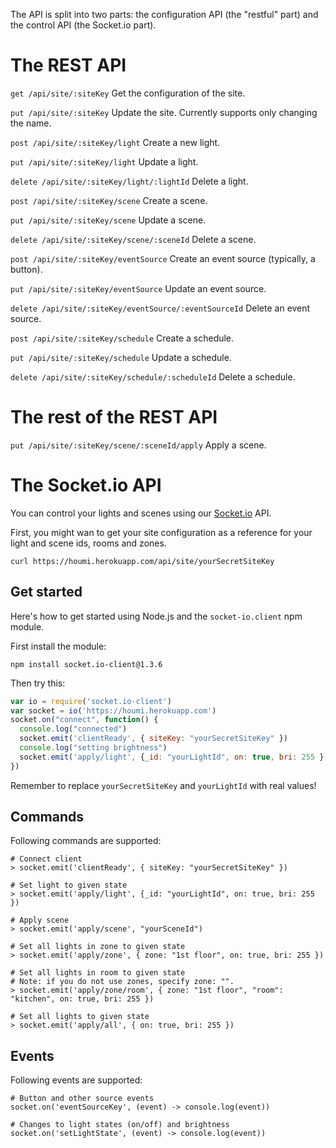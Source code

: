 The API is split into two parts: the configuration API (the "restful" part) and the control API (the Socket.io part).

# The REST API

`get /api/site/:siteKey` Get the configuration of the site.

`put /api/site/:siteKey` Update the site. Currently supports only changing the name.

`post /api/site/:siteKey/light` Create a new light.

`put /api/site/:siteKey/light` Update a light.

`delete /api/site/:siteKey/light/:lightId` Delete a light.

`post /api/site/:siteKey/scene` Create a scene.

`put /api/site/:siteKey/scene` Update a scene.

`delete /api/site/:siteKey/scene/:sceneId` Delete a scene.

`post /api/site/:siteKey/eventSource` Create an event source (typically, a button).

`put /api/site/:siteKey/eventSource` Update an event source.

`delete /api/site/:siteKey/eventSource/:eventSourceId` Delete an event source.

`post /api/site/:siteKey/schedule` Create a schedule.

`put /api/site/:siteKey/schedule` Update a schedule.

`delete /api/site/:siteKey/schedule/:scheduleId` Delete a schedule.

# The rest of the REST API

`put /api/site/:siteKey/scene/:sceneId/apply` Apply a scene.

# The Socket.io API

You can control your lights and scenes using our [Socket.io](http://socket.io/) API.

First, you might wan to get your site configuration as a reference for your light and scene ids, rooms and zones.

    curl https://houmi.herokuapp.com/api/site/yourSecretSiteKey
    
## Get started

Here's how to get started using Node.js and the `socket-io.client` npm module.

First install the module:

    npm install socket.io-client@1.3.6
    
Then try this:

```javascript
var io = require('socket.io-client')
var socket = io('https://houmi.herokuapp.com')
socket.on("connect", function() {
  console.log("connected")
  socket.emit('clientReady', { siteKey: "yourSecretSiteKey" })
  console.log("setting brightness")
  socket.emit('apply/light', {_id: "yourLightId", on: true, bri: 255 })
})
```

Remember to replace `yourSecretSiteKey` and `yourLightId` with real values!

## Commands

Following commands are supported:

    # Connect client
    > socket.emit('clientReady', { siteKey: "yourSecretSiteKey" })

    # Set light to given state
    > socket.emit('apply/light', {_id: "yourLightId", on: true, bri: 255 })

    # Apply scene
    > socket.emit('apply/scene', "yourSceneId")

    # Set all lights in zone to given state
    > socket.emit('apply/zone', { zone: "1st floor", on: true, bri: 255 })

    # Set all lights in room to given state
    # Note: if you do not use zones, specify zone: "".
    > socket.emit('apply/zone/room', { zone: "1st floor", "room": "kitchen", on: true, bri: 255 })

    # Set all lights to given state
    > socket.emit('apply/all', { on: true, bri: 255 })

## Events

Following events are supported:

    # Button and other source events
    socket.on('eventSourceKey', (event) -> console.log(event))
    
    # Changes to light states (on/off) and brightness
    socket.on('setLightState', (event) -> console.log(event))
